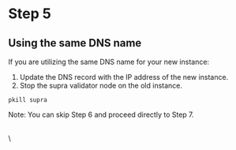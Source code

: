 # Step 5

## Using the same DNS name

If you are utilizing the same DNS name for your new instance:

1. Update the DNS record with the IP address of the new instance.
2. Stop the supra validator node on the old instance.

```
pkill supra
```

Note: You can skip Step 6 and proceed directly to Step 7.

\
\\
